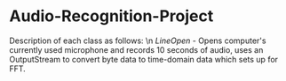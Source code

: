# Audio-Recognition-Project

Description of each class as follows: \n
*LineOpen* - Opens computer's currently used microphone and records 10 seconds of audio, uses an OutputStream to convert byte data to time-domain data which sets up for FFT.

